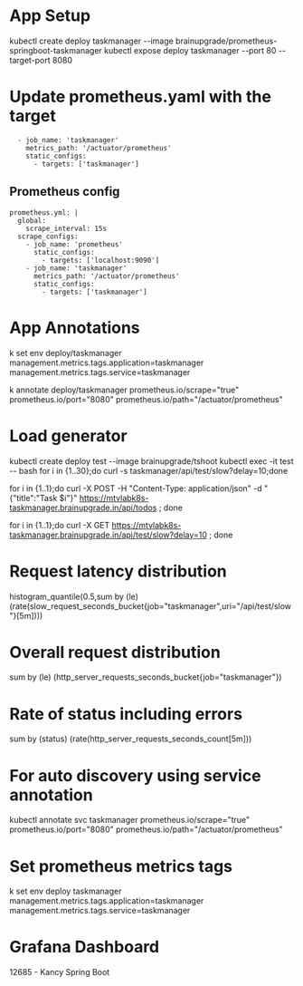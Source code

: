# App Setup
  kubectl create deploy taskmanager --image brainupgrade/prometheus-springboot-taskmanager
  kubectl expose deploy taskmanager --port 80 --target-port 8080

# Update prometheus.yaml with the target
      - job_name: 'taskmanager'
        metrics_path: '/actuator/prometheus'
        static_configs:
          - targets: ['taskmanager']

## Prometheus config
    prometheus.yml: |
      global:
        scrape_interval: 15s
      scrape_configs:
        - job_name: 'prometheus'
          static_configs:
            - targets: ['localhost:9090']
        - job_name: 'taskmanager'
          metrics_path: '/actuator/prometheus'
          static_configs:
            - targets: ['taskmanager']       

# App Annotations
k set env deploy/taskmanager management.metrics.tags.application=taskmanager management.metrics.tags.service=taskmanager               

k annotate deploy/taskmanager prometheus.io/scrape="true" prometheus.io/port="8080" prometheus.io/path="/actuator/prometheus"

# Load generator
  kubectl create deploy test --image brainupgrade/tshoot
  kubectl exec -it test -- bash
  for i in {1..30};do curl -s taskmanager/api/test/slow?delay=10;done

  for i in {1..1};do curl -X POST -H "Content-Type: application/json" -d "{\"title\":\"Task $i\"}" https://mtvlabk8s-taskmanager.brainupgrade.in/api/todos ; done

  for i in {1..1};do curl -X GET https://mtvlabk8s-taskmanager.brainupgrade.in/api/test/slow?delay=10 ; done

# Request latency distribution
histogram_quantile(0.5,sum by (le) (rate(slow_request_seconds_bucket{job="taskmanager",uri="/api/test/slow"}[5m])))

# Overall request distribution

sum by (le) (http_server_requests_seconds_bucket{job="taskmanager"})

# Rate of status including errors
sum by (status) (rate(http_server_requests_seconds_count[5m]))

# For auto discovery using service annotation
kubectl annotate svc taskmanager prometheus.io/scrape="true" prometheus.io/port="8080" prometheus.io/path="/actuator/prometheus"

# Set prometheus metrics tags
k set env deploy taskmanager management.metrics.tags.application=taskmanager management.metrics.tags.service=taskmanager

# Grafana Dashboard 
12685 - Kancy Spring Boot 